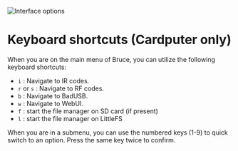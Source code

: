 ![Interface options](https://raw.githubusercontent.com/pr3y/Bruce/main/media/pic3.png)

# Keyboard shortcuts (Cardputer only)

When you are on the main menu of Bruce, you can utilize the following keyboard shortcuts:

- `i` : Navigate to IR codes.
- `r` or `s` : Navigate to RF codes.
- `b` : Navigate to BadUSB.
- `w` : Navigate to WebUI.
- `f` : start the file manager on SD card (if present)
- `l` : start the file manager on LittleFS

When you are in a submenu, you can use the numbered keys (1-9) to quick switch to an option. Press the same key twice to confirm.